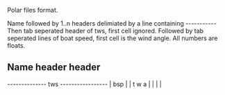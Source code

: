 Polar files format.

Name followed by 1..n headers delimiated by a line containing -----------
Then tab seperated header of tws, first cell ignored.
Followed by tab seperated lines of boat speed, first cell is the wind angle.
All numbers are floats.

Name
header
header
----------
 -------------- tws -----------------
| bsp
|
|
t
w
a
|
|
|
|